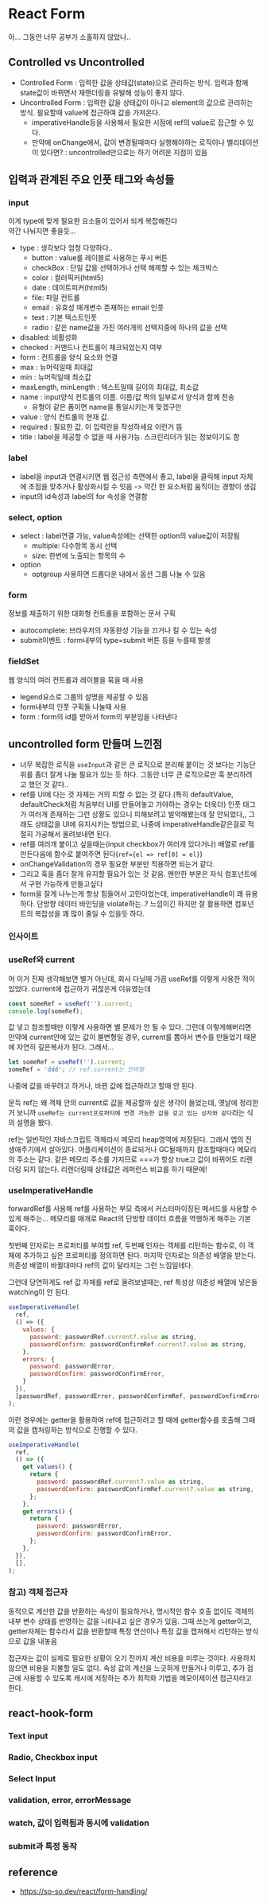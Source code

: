 # React Form

아... 그동안 너무 공부가 소홀하지 않았나..

## Controlled vs Uncontrolled

- Controlled Form : 입력한 값을 상태값(state)으로 관리하는 방식. 입력과 함께 state값이 바뀌면서 재랜더링을 유발해 성능이 좋지 않다.
- Uncontrolled Form : 입력한 값을 상태값이 아니고 element의 값으로 관리하는 방식. 필요할때 value에 접근하여 값을 가져온다.
  - imperativeHandle등을 사용해서 필요한 시점에 ref의 value로 접근할 수 있다.
  - 만약에 onChange에서, 값이 변경될때마다 실행해야하는 로직이나 밸리데이션이 있다면? : uncontrolled만으로는 하기 어려운 지점이 있음

## 입력과 관계된 주요 인풋 태그와 속성들

### input

이게 type에 맞게 필요한 요소들이 있어서 되게 복잡해진다  
약간 나눠지면 좋을듯...

- type : 생각보다 엄청 다양하다..
  - button : value를 레이블로 사용하는 푸시 버튼
  - checkBox : 단일 값을 선택하거나 선택 해제할 수 있는 체크박스
  - color : 컬러픽커(html5)
  - date : 데이트피커(html5)
  - file: 파일 컨트롤
  - email : 유효성 매개변수 존재하는 email 인풋
  - text : 기본 텍스트인풋
  - radio : 같은 name값을 가진 여러개의 선택지중에 하나의 값을 선택
- disabled: 비활성화
- checked : 커맨드나 컨트롤이 체크되었는지 여부
- form : 컨트롤을 양식 요소와 연결
- max : 뉴머릭일때 최대값
- min : 뉴머릭일때 최소값
- maxLength, minLength : 텍스트일때 길이의 최대값, 최소값
- name : input양식 컨트롤의 이름. 이름/값 짝의 일부로서 양식과 함께 전송
  - 유형이 같은 폼이면 name을 통일시키는게 맞겠구만
- value : 양식 컨트롤의 현재 값.
- required : 필요한 값. 이 입력란을 작성하세요 이런거 뜸
- title : label을 제공할 수 없을 때 사용가능. 스크린리더가 읽는 정보이기도 함

### label

- label을 input과 연결시키면 웹 접근성 측면에서 좋고, label을 클릭해 input 자체에 초점을 맞추거나 활성화시킬 수 잇음 -> 약간 한 요소처럼 움직이는 경향이 생김
- input의 id속성과 label의 for 속성을 연결함

### select, option

- select : label연결 가능, value속성에는 선택한 option의 value값이 저장됨
  - multiple: 다수항목 동시 선택
  - size: 한번에 노출되는 항목의 수
- option
  - optgroup 사용하면 드롭다운 내에서 옵션 그룹 나눌 수 있음

### form

정보를 제출하기 위한 대화형 컨트롤을 포함하는 문서 구획

- autocomplete: 브라우저의 자동완성 기능을 끄거나 킬 수 있는 속성
- submit이벤트 : form내부의 type=submit 버튼 등을 누를때 발생

### fieldSet

웹 양식의 여러 컨트롤과 레이블을 묶을 때 사용

- legend요소로 그룹의 설명을 제공할 수 있음
- form내부의 인풋 구획들 나눌때 사용
- form : form의 id를 받아서 form의 부분임을 나타낸다

## uncontrolled form 만들며 느낀점

- 너무 복잡한 로직을 `useInput`과 같은 큰 로직으로 분리해 붙이는 것 보다는 기능단위를 좀더 잘게 나눌 필요가 있는 듯 하다. 그동안 너무 큰 로직으로만 훅 분리하려고 했던 것 같다..
- ref를 UI에 다는 것 자체는 거의 피할 수 없는 것 같다.(특히 defaultValue, defaultCheck처럼 처음부터 UI를 만들어놓고 가야하는 경우는 더욱더) 인풋 태그가 여러개 존재하는 그런 상황도 있으니 피해보려고 발악해봤는데 잘 안되었다,, 그래도 상태값을 UI에 유지시키는 방법으로, 나중에 imperativeHandle같은걸로 적절히 가공해서 올려보내면 된다.
- ref를 여러개 붙이고 싶을때는(input checkbox가 여러개 있다거나) 배열로 ref를 만든다음에 함수로 붙여주면 된다(`ref={el => ref[0] = el}`)
- onChangeValidation의 경우 필요한 부분만 적용하면 되는거 같다.
- 그리고 훅을 좀더 잘게 유지할 필요가 있는 것 같음. 왠만한 부분은 자식 컴포넌트에서 구현 가능하게 만들고싶다
- form을 잘게 나누는게 항상 힘들어서 고민이었는데, imperativeHandle이 꽤 유용하다. 단방향 데이터 바인딩을 violate하는..? 느낌이긴 하지만 잘 활용하면 컴포넌트의 복잡성을 꽤 많이 줄일 수 있을듯 하다.

### 인사이트

### useRef와 current

어 이거 진짜 생각해보면 별거 아닌데, 회사 다닐때 가끔 useRef를 이렇게 사용한 적이 있었다. current에 접근하기 귀찮은게 이유였는데

```js
const someRef = useRef('').current;
console.log(someRef);
```

값 넣고 참조할때만 이렇게 사용하면 별 문제가 안 될 수 있다. 그런데 이렇게해버리면 만약에 current안에 있는 값이 불변형일 경우, current를 뽑아서 변수를 만들었기 때문에 자연히 깊은복사가 된다. 그래서...

```js
let someRef = useRef('').current;
someRef = 'ddd'; // ref.current는 안바뀜
```

나중에 값을 바꾸려고 하거나, 바뀐 값에 접근하려고 할때 안 된다.

문득 ref는 왜 객체 안의 current로 값을 제공할까 싶은 생각이 들었는데, 옛날에 정리한거 보니까 `useRef는 current프로퍼티에 변경 가능한 값을 갖고 있는 상자와 같다`라는 식의 설명을 봤다.

ref는 일반적인 자바스크립트 객체라서 메모리 heap영역에 저장된다. 그래서 앱의 전 생애주기에서 살아있다. 어플리케이션이 종료되거나 GC될때까지 참조할때마다 메모리의 주소는 같다. 같은 메모리 주소를 가지므로 ===가 항상 true고 값이 바뀌어도 리렌더링 되지 않는다. 리렌더링때 상태값은 레퍼런스 비교를 하기 때문에!

### useImperativeHandle

forwardRef를 사용해 ref를 사용하는 부모 측에서 커스터마이징된 메서드를 사용할 수 있게 해주는... 메모리를 매개로 React의 단방향 데이터 흐름을 역행하게 해주는 기본 훅이다.

첫번째 인자로는 프로퍼티를 부여할 ref, 두번째 인자는 객체를 리턴하는 함수로, 이 객체에 추가하고 싶은 프로퍼티를 정의하면 된다. 마지막 인자로는 의존성 배열을 받는다. 의존성 배열이 바뀔대마다 ref의 값이 달라지는 그런 느낌일테다.

그런데 당연하게도 ref 값 자체를 ref로 올려보낼때는, ref 특성상 의존성 배열에 넣은들 watching이 안 된다.

```jsx
useImperativeHandle(
  ref,
  () => ({
    values: {
      password: passwordRef.current?.value as string,
      passwordConfirm: passwordConfirmRef.current?.value as string,
    },
    errors: {
      password: passwordError,
      passwordConfirm: passwordConfirmError,
    }
  }),
  [passwordRef, passwordError, passwordConfirmRef, passwordConfirmError], // 어짜피 이것들 레퍼런스는 똑같으므로 의존성배열에 넣어봤자 달라졌다는 판단을 못함
);
```

이런 경우에는 getter을 활용하여 ref에 접근하려고 할 때에 getter함수를 호출해 그때의 값을 캡처링하는 방식으로 진행할 수 있다.

```jsx
useImperativeHandle(
  ref,
  () => ({
    get values() {
      return {
        password: passwordRef.current?.value as string,
        passwordConfirm: passwordConfirmRef.current?.value as string,
      };
    },
    get errors() {
      return {
        password: passwordError,
        passwordConfirm: passwordConfirmError,
      };
    },
  }),
  [],
);
```

### 참고) 객체 접근자

동적으로 계산한 값을 반환하는 속성이 필요하거나, 명시적인 함수 호출 없이도 객체의 내부 변수 상태를 반영하는 값을 나타내고 싶은 경우가 있음. 그때 쓰는게 getter이고, getter자체는 함수라서 값을 반환할때 특정 연산이나 특정 값을 캡쳐해서 리턴하는 방식으로 값을 내놓음

접근자는 값이 실제로 필요한 상황이 오기 전까지 계산 비용을 미루는 것이다. 사용하지 않으면 비용을 지불할 일도 없다. 속성 값의 계산을 느긋하게 만들거나 미루고, 추가 접근에 사용할 수 있도록 캐시에 저장하는 추가 최적화 기법을 메모이제이션 접근자라고 한다.

## react-hook-form

### Text input

### Radio, Checkbox input

### Select Input

### validation, error, errorMessage

### watch, 값이 입력됨과 동시에 validation

### submit과 특정 동작

## reference

- https://so-so.dev/react/form-handling/
